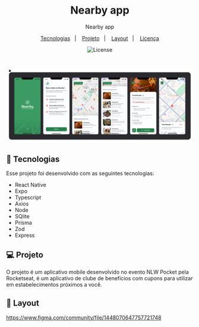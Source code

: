<h1 align="center"> Nearby app</h1>

<p align="center">
Nearby app
 <br/>
</p>

<p align="center">
  <a href="#-tecnologias">Tecnologias</a>&nbsp;&nbsp;&nbsp;|&nbsp;&nbsp;&nbsp;
  <a href="#-projeto">Projeto</a>&nbsp;&nbsp;&nbsp;|&nbsp;&nbsp;&nbsp;
  <a href="#-layout">Layout</a>&nbsp;&nbsp;&nbsp;|&nbsp;&nbsp;&nbsp;
  <a href="#memo-licença">Licença</a>
</p>

<p align="center">
  <img alt="License" src="https://img.shields.io/static/v1?label=license&message=MIT&color=49AA26&labelColor=000000">
</p>

<br>

![](./.github/cover.png)

## 🚀 Tecnologias

Esse projeto foi desenvolvido com as seguintes tecnologias:

- React Native
- Expo
- Typescript
- Axios
- Node
- SQlite
- Prisma
- Zod
- Express

## 💻 Projeto

O projeto é um aplicativo mobile desenvolvido no evento NLW Pocket pela Rocketseat, é um aplicativo  de clube de benefícios com cupons para utilizar em estabelecimentos próximos a você.

## 🎨 Layout
https://www.figma.com/community/file/1448070647757721748


